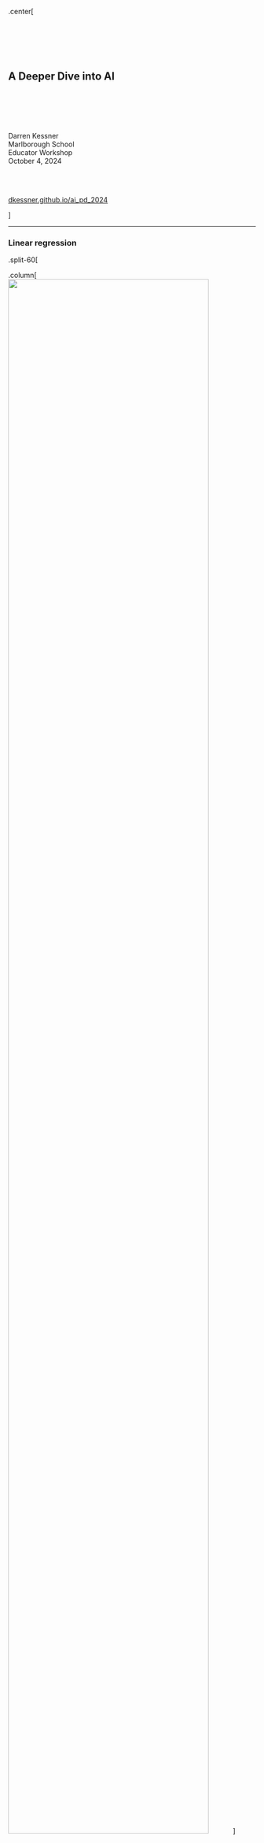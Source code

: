 
.center[

<br/>
<br/>
<br/>
<br/>


## A Deeper Dive into AI

<br/>
<br/>
<br/>
<br/>



Darren Kessner  
Marlborough School   
Educator Workshop  
October 4, 2024  

<br/>
<br/>

[dkessner.github.io/ai_pd_2024](http://dkessner.github.io/ai_pd_2024)  


]

---

### Linear regression


.split-60[

.column[
<img src="pix/linear_regression_0.jpg" width="90%"/>
]
.column[
__data__  
x: input  
y: output  
]

]



---

### Linear regression

.split-60[

.column[
<img src="pix/linear_regression_1.jpg" width="90%"/>
]

.column[
__data__  
x: input  
y: output  
  
__model__  
line     
y = mx + b
  
__parameters__   
m (slope)  
b (intercept)  
]

__training the model__ 
finding the best parameters - 
minimizing a loss function

]


---

### Linear regression


.split-60[

.column[
<img src="pix/linear_regression_2.jpg" width="90%"/>
]

.column[
__data__  
x: input  
y: output  
  
__model__  
line     
y = mx + b
  
__parameters__   
m (slope)  
b (intercept)  
]

__training the model__ 
finding the best parameters - 
minimizing a loss function

__overfitting__  
too many parameters

]

---

### Training the model

.split-60[

.column[
<img src="pix/gradient_descent.png" width="90%"/>
]

.column[

Train the model  

= find the best parameters  

= minimize a loss function

<br/>
<br/>


Gradient Descent

- input training data

- compare to known output, calculate gradient

- adjust parameters in the direction of the gradient

]
]


---

### Neural networks

.split-60[

.column[
<img src="pix/neuron.png" width="80%"/>
<br/>
<br/>
<img src="pix/artificial_neuron.png" width="80%"/>
]

.column[
<br/>
<img src="pix/neural_network.png" width="100%"/>
]
]


---


### Neural networks 


.center[

<img src="pix/neural_network_composition.ppm" width="70%"/>

<br/>

Neural network:   
composition of functions   
(linear transformations / matrix multiplication)

<br/>

Backpropagation algorithm:  
calculation of gradient   
(chain rule)  

]


---

### Cosine similarity

.center[
<img src="pix/cosine.png" width="60%"/>
]

$$
\cos \theta = \dfrac{u \cdot v}{|u||v|}
$$


